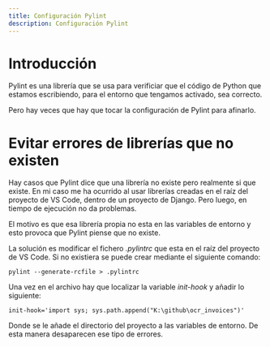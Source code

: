 ```yaml
---
title: Configuración Pylint
description: Configuración Pylint
---
```


# Introducción

Pylint es una librería que se usa para verificiar que el código de Python que estamos escribiendo, para el entorno que tengamos activado, sea correcto.

Pero hay veces que hay que tocar la configuración de Pylint para afinarlo.

# Evitar errores de librerías que no existen

Hay casos que Pylint dice que una librería no existe pero realmente si que existe. En mi caso me ha ocurrido al usar librerías creadas en el raíz del proyecto de VS Code, dentro de un proyecto de Django. Pero luego, en tiempo de ejecución no da problemas.

El motivo es que esa librería propia no esta en las variables de entorno y esto provoca que Pylint piense que no existe.

La solución es modificar el fichero *.pylintrc* que esta en el raíz del proyecto de VS Code. Si no existiera se puede crear mediante el siguiente comando:

```
pylint --generate-rcfile > .pylintrc
```

Una vez en el archivo hay que localizar la variable *init-hook* y añadir lo siguiente:
```
init-hook='import sys; sys.path.append("K:\github\ocr_invoices")'
```

Donde se le añade el directorio del proyecto a las variables de entorno. De esta manera desaparecen ese tipo de errores.

